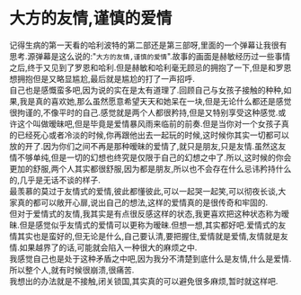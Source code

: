 # 大方的友情,谨慎的爱情

记得生病的第一天看的哈利波特的第二部还是第三部呀,里面的一个弹幕让我很有思考.源弹幕是这么说的:"`大方的友情,谨慎的爱情`".故事的画面是赫敏经历过一些事情之后,终于又见到了罗恩和哈利.但是赫敏和哈利毫无顾忌的拥抱了一下,但是和罗恩想拥抱但是又略显尴尬,最后就是尴尬的打了一声招呼.  
自己也是感慨蛮多吧,因为说的实在是太有道理了.回顾自己与女孩子接触的种种,如果,我是真的喜欢她,那么虽然愿意希望天天和她呆在一块,但是无论什么都还是感觉很拘谨的,不像平时的自己.感觉就是两个人都很矜持,但是又特别享受这种感觉.或许这个叫做暧昧吧,但是毕竟是爱情暴风雨来临前的前奏.但是当你对一个女孩子真的已经死心或者冷淡的时候,你再跟他出去一起玩的时候,这时候你其实一切都可以放的开了.因为你们之间不再是那种暧昧的爱情了,就只是朋友,只是友情.虽然这友情不够单纯,但是一切的幻想也终究是仅限于自己的幻想之中了.所以,这时候的你会更加的舒服,两个人其实都很舒服,因为都是朋友,所以也不会存在什么忌讳矜持什么的,几乎是无话不谈的样子.  
最羡慕的莫过于友情式的爱情,彼此都懂彼此,可以一起哭一起笑,可以彻夜长谈,大家真的都可以敞开心扉,说出自己的想法,这样的爱情真的是很传奇和牢固的.  
但对于爱情式的友情,我其实是有点很反感这样的状态,我更喜欢把这种状态称为暧昧.但是感觉似乎友情式的爱情可以更称为暧昧.但想一想,其实都好吧.爱情式的友情其实也是蛮好的,但无论是什么,自己要认清,要把握住,爱情就是爱情,友情就是友情.如果越界了的话,可能就会陷入一种很大的麻烦之中.  
我感觉自己也是处于这种矛盾之中吧,因为我分不清楚到底什么是友情,什么是爱情.所以整个人,就有时候很崩溃,很痛苦.  
我想出的办法就是不接触,闭关锁国,其实真的可以避免很多麻烦,暂时就这样吧.
